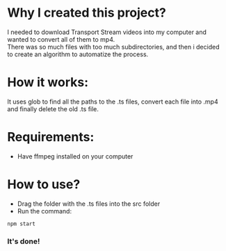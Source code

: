 # Why I created this project?
I needed to download Transport Stream videos into my computer and wanted to convert all of them to mp4. <br/>
There was so much files with too much subdirectories, and then i decided to create an algorithm to automatize the process.

# How it works:
It uses glob to find all the paths to the .ts files, convert each file into .mp4 and finally delete the old .ts file.
 
# Requirements:
- Have ffmpeg installed on your computer

# How to use?
- Drag the folder with the .ts files into the src folder
- Run the command:

```
npm start
```

### It's done!

